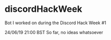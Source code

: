 # discordHackWeek
Bot I worked on during the Discord Hack Week #1

24/06/19 21:00 BST
So far, no ideas whatsoever
